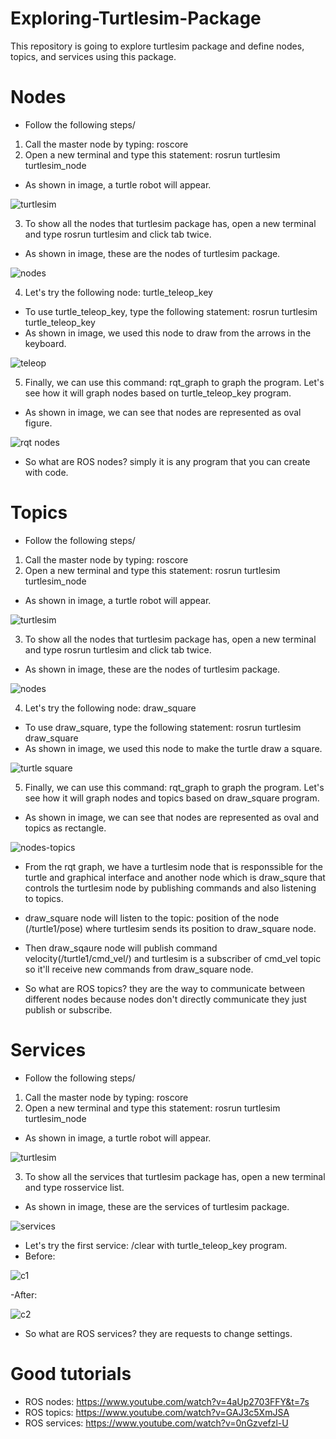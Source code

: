 # Exploring-Turtlesim-Package
This repository is going to explore turtlesim package and define nodes, topics, and services using this package.
# Nodes
- Follow the following steps/
1) Call the master node by typing: roscore
2) Open a new terminal and type this statement: rosrun turtlesim turtlesim_node
 - As shown in image, a turtle robot will appear.
     
![turtlesim](https://github.com/ProShaden/Exploring-Turtlesim-Package/assets/174384069/9747ce94-2541-4fb3-9001-1109f948d001)

3) To show all the nodes that turtlesim package has, open a new terminal and type rosrun turtlesim and click tab twice. 
  - As shown in image, these are the nodes of turtlesim package.

![nodes](https://github.com/ProShaden/Exploring-Turtlesim-Package/assets/174384069/0ec468b7-a3b2-4bdc-b18d-a9c29fe972f0)

4) Let's try the following node: turtle_teleop_key

- To use turtle_teleop_key, type the following statement: rosrun turtlesim turtle_teleop_key
- As shown in image, we used this node to draw from the arrows in the keyboard.

![teleop](https://github.com/ProShaden/Exploring-Turtlesim-Package/assets/174384069/82d06c57-5ac8-4f50-8632-86c1833d4094)

5) Finally, we can use this command: rqt_graph to graph the program. Let's see how it will graph nodes based on turtle_teleop_key program.
- As shown in image, we can see that nodes are represented as oval figure.

![rqt nodes](https://github.com/ProShaden/Exploring-Turtlesim-Package/assets/174384069/02b0ebfd-964e-48cf-bc32-0fa6426955f5)

- So what are ROS nodes? simply it is any program that you can create with code.

# Topics 
- Follow the following steps/
1) Call the master node by typing: roscore
2) Open a new terminal and type this statement: rosrun turtlesim turtlesim_node
 - As shown in image, a turtle robot will appear.
     
![turtlesim](https://github.com/ProShaden/Exploring-Turtlesim-Package/assets/174384069/9747ce94-2541-4fb3-9001-1109f948d001) 

3) To show all the nodes that turtlesim package has, open a new terminal and type rosrun turtlesim and click tab twice. 
  - As shown in image, these are the nodes of turtlesim package.

![nodes](https://github.com/ProShaden/Exploring-Turtlesim-Package/assets/174384069/0ec468b7-a3b2-4bdc-b18d-a9c29fe972f0)

4) Let's try the following node: draw_square

- To use draw_square, type the following statement: rosrun turtlesim draw_square
-  As shown in image, we used this node to make the turtle draw a square.

![turtle square](https://github.com/ProShaden/Exploring-Turtlesim-Package/assets/174384069/ca2a4255-76f3-41eb-a36c-2d95a41ea0b1)

5) Finally, we can use this command: rqt_graph to graph the program. Let's see how it will graph nodes and topics based on draw_square program.
- As shown in image, we can see that nodes are represented as oval and topics as rectangle.
  
![nodes-topics](https://github.com/ProShaden/Exploring-Turtlesim-Package/assets/174384069/f709541a-4208-4115-9695-6fb01ad1230e)

- From the rqt graph, we have a turtlesim node that is responssible for the turtle and graphical interface and another node which is draw_squre that controls the turtlesim node by publishing commands and also listening to topics.
- draw_square node will listen to the topic: position of the node (/turtle1/pose) where turtlesim sends its position to draw_square node.
- Then draw_sqaure node will publish command velocity(/turtle1/cmd_vel/) and turtlesim is a subscriber of cmd_vel topic so it'll receive new commands from draw_square node.

- So what are ROS topics? they are the way to communicate between different nodes because nodes don't directly communicate they just publish or subscribe.

# Services
- Follow the following steps/
1) Call the master node by typing: roscore
2) Open a new terminal and type this statement: rosrun turtlesim turtlesim_node
 - As shown in image, a turtle robot will appear.
     
![turtlesim](https://github.com/ProShaden/Exploring-Turtlesim-Package/assets/174384069/9747ce94-2541-4fb3-9001-1109f948d001)

3) To show all the services that turtlesim package has, open a new terminal and type rosservice list.
  - As shown in image, these are the services of turtlesim package.

![services](https://github.com/ProShaden/Exploring-Turtlesim-Package/assets/174384069/03541063-58a1-4ba8-a868-8e926f3762a8)

- Let's try the first service: /clear with turtle_teleop_key program.
- Before:

![c1](https://github.com/ProShaden/Exploring-Turtlesim-Package/assets/174384069/a0913fbd-5fad-499f-a240-893a9a487c72)

-After: 

![c2](https://github.com/ProShaden/Exploring-Turtlesim-Package/assets/174384069/baa20b00-0350-4f9b-a84f-ea8097fac8a5)

- So what are ROS services? they are requests to change settings.

# Good tutorials 
- ROS nodes: https://www.youtube.com/watch?v=4aUp2703FFY&t=7s
- ROS topics: https://www.youtube.com/watch?v=GAJ3c5XmJSA
- ROS services: https://www.youtube.com/watch?v=0nGzvefzl-U
